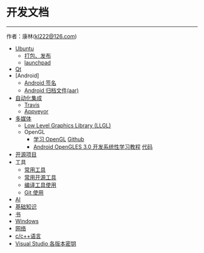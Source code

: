 # 开发文档
----------

作者：康林(kl222@126.com)

- [Ubuntu](ubuntu/ubuntu.md)
  + [打包、发布](ubuntu/package.md)
  + [launchpad](ubuntu/launchpad.md)
- [Qt](qt/qt.md)
- [Android]
  + [Android 签名](android/Signature.md)
  + [Android 归档文件(aar)](android/aar.md)
- [自动化集成](ci/README.md)
  + [Travis](ci/travis/travis.md)
  + [Appveyor](ci/appveyor/Appveyor.md)
- [多媒体](multimedia/Multimedia.md)
  + [Low Level Graphics Library (LLGL)](https://github.com/LukasBanana/LLGL)
  + OpenGL
    - [学习 OpenGL](https://learnopengl-cn.github.io/) [Github](https://github.com/LearnOpenGL-CN/LearnOpenGL-CN)
    - [Android OpenGLES 3.0 开发系统性学习教程](https://blog.csdn.net/Kennethdroid/article/details/106026017) [代码](https://github.com/githubhaohao/NDK_OpenGLES_3_0)
- [开源项目](compile/README.md)
- 工具
  + [常用工具](opensource/Tools.md)
  + [常用开源工具](opensource/OpenSourceTools.md)
  + [编译工具使用](compile/tools.md)
  + [Git 使用](git.md)
- [AI](ai/ai.md)
- [基础知识](base/README.md)
- [书](Books.md)
- [Windows](Windows)
- [网络](net/README.md)
- [c/c++语言](c/README.md)
- [Visual Studio 各版本密钥](c/VisualStudioKey.md)
